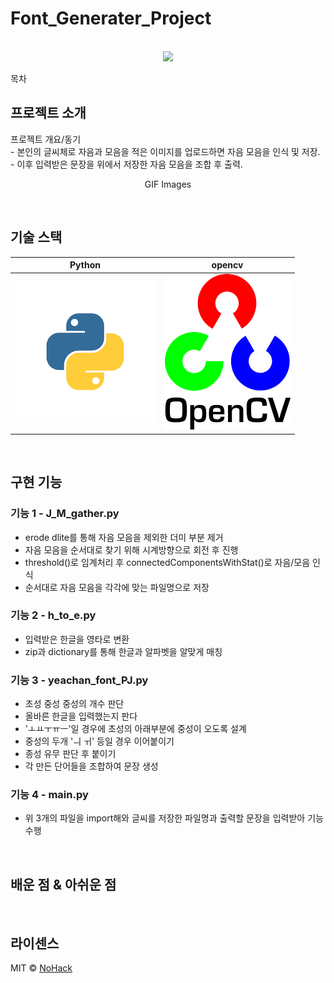 # Font_Generater_Project

<p align="center">
  <br>
  <img src="./images/common/logo-sample.jpeg">
  <br>
</p>

목차

## 프로젝트 소개

<p align="justify">
프로젝트 개요/동기<br>
  - 본인의 글씨체로 자음과 모음을 적은 이미지를 업로드하면 자음 모음을 인식 및 저장. <br>
  - 이후 입력받은 문장을 위에서 저장한 자음 모음을 조합 후 출력.
</p>

<p align="center">
GIF Images
</p>

<br>

## 기술 스택

| Python | opencv | 
| :--------: | :--------: | 
|   ![python]    |   ![opencv]    |

<br>

## 구현 기능

### 기능 1 - J_M_gather.py
  - erode dlite를 통해 자음 모음을 제외한 더미 부분 제거
  - 자음 모음을 순서대로 찾기 위해 시계방향으로 회전 후 진행
  - threshold()로 임계처리 후 connectedComponentsWithStat()로 자음/모음 인식
  - 순서대로 자음 모음을 각각에 맞는 파일명으로 저장
  
### 기능 2 - h_to_e.py
  - 입력받은 한글을 영타로 변환
  - zip과 dictionary를 통해 한글과 알파벳을 알맞게 매칭

### 기능 3 - yeachan_font_PJ.py
  - 초성 중성 중성의 개수 판단
  - 올바른 한글을 입력했는지 판다
  - 'ㅗㅛㅜㅠㅡ'일 경우에 초성의 아래부분에 중성이 오도록 설계
  - 중성의 두개 'ㅢ ㅟ' 등일 경우 이어붙이기
  - 종성 유무 판단 후 붙이기
  - 각 만든 단어들을 조합하여 문장 생성
  
### 기능 4 - main.py
  - 위 3개의 파일을 import해와 글씨를 저장한 파일명과 출력할 문장을 입력받아 기능 수행
  
<br>

## 배운 점 & 아쉬운 점

<p align="justify">

</p>

<br>

## 라이센스

MIT &copy; [NoHack](mailto:lbjp114@gmail.com)

<!-- Stack Icon Refernces -->

[python]: /img/python.png
[opencv]: /img/opencv.png

